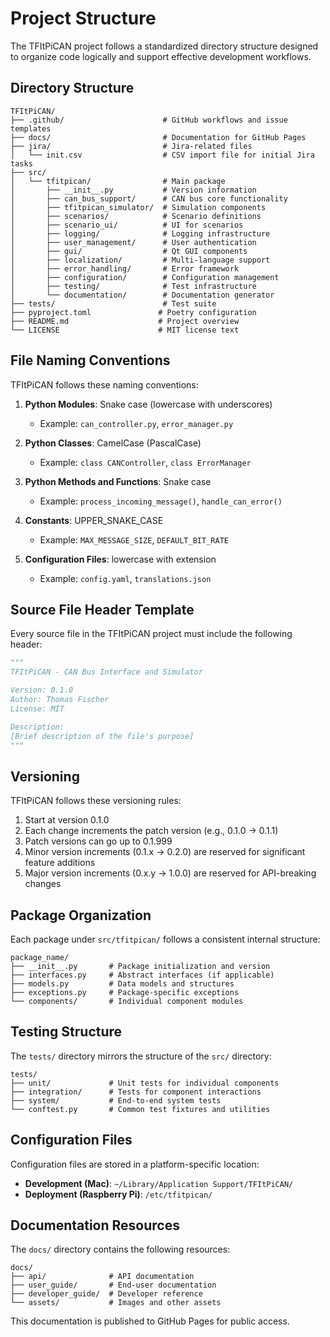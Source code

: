 # Project Structure

The TFItPiCAN project follows a standardized directory structure designed to organize code logically and support effective development workflows.

## Directory Structure

```
TFItPiCAN/
├── .github/                      # GitHub workflows and issue templates
├── docs/                         # Documentation for GitHub Pages
├── jira/                         # Jira-related files
│   └── init.csv                  # CSV import file for initial Jira tasks
├── src/
│   └── tfitpican/                # Main package
│       ├── __init__.py           # Version information
│       ├── can_bus_support/      # CAN bus core functionality
│       ├── tfitpican_simulator/  # Simulation components
│       ├── scenarios/            # Scenario definitions
│       ├── scenario_ui/          # UI for scenarios
│       ├── logging/              # Logging infrastructure
│       ├── user_management/      # User authentication
│       ├── gui/                  # Qt GUI components
│       ├── localization/         # Multi-language support
│       ├── error_handling/       # Error framework
│       ├── configuration/        # Configuration management
│       ├── testing/              # Test infrastructure
│       └── documentation/        # Documentation generator
├── tests/                        # Test suite
├── pyproject.toml               # Poetry configuration
├── README.md                    # Project overview
└── LICENSE                      # MIT license text
```

## File Naming Conventions

TFItPiCAN follows these naming conventions:

1. **Python Modules**: Snake case (lowercase with underscores)
   - Example: `can_controller.py`, `error_manager.py`

2. **Python Classes**: CamelCase (PascalCase)
   - Example: `class CANController`, `class ErrorManager`

3. **Python Methods and Functions**: Snake case
   - Example: `process_incoming_message()`, `handle_can_error()`

4. **Constants**: UPPER_SNAKE_CASE
   - Example: `MAX_MESSAGE_SIZE`, `DEFAULT_BIT_RATE`

5. **Configuration Files**: lowercase with extension
   - Example: `config.yaml`, `translations.json`

## Source File Header Template

Every source file in the TFItPiCAN project must include the following header:

```python
"""
TFItPiCAN - CAN Bus Interface and Simulator

Version: 0.1.0
Author: Thomas Fischer
License: MIT

Description: 
[Brief description of the file's purpose]
"""
```

## Versioning

TFItPiCAN follows these versioning rules:

1. Start at version 0.1.0
2. Each change increments the patch version (e.g., 0.1.0 → 0.1.1)
3. Patch versions can go up to 0.1.999
4. Minor version increments (0.1.x → 0.2.0) are reserved for significant feature additions
5. Major version increments (0.x.y → 1.0.0) are reserved for API-breaking changes

## Package Organization

Each package under `src/tfitpican/` follows a consistent internal structure:

```
package_name/
├── __init__.py       # Package initialization and version
├── interfaces.py     # Abstract interfaces (if applicable)
├── models.py         # Data models and structures
├── exceptions.py     # Package-specific exceptions
└── components/       # Individual component modules
```

## Testing Structure

The `tests/` directory mirrors the structure of the `src/` directory:

```
tests/
├── unit/             # Unit tests for individual components
├── integration/      # Tests for component interactions
├── system/           # End-to-end system tests
└── conftest.py       # Common test fixtures and utilities
```

## Configuration Files

Configuration files are stored in a platform-specific location:

- **Development (Mac)**: `~/Library/Application Support/TFItPiCAN/`
- **Deployment (Raspberry Pi)**: `/etc/tfitpican/`

## Documentation Resources

The `docs/` directory contains the following resources:

```
docs/
├── api/              # API documentation
├── user_guide/       # End-user documentation
├── developer_guide/  # Developer reference
└── assets/           # Images and other assets
```

This documentation is published to GitHub Pages for public access.
